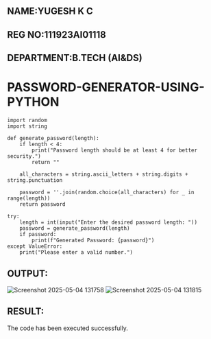 ## NAME:YUGESH K C
## REG NO:111923AI01118
## DEPARTMENT:B.TECH (AI&DS)


# PASSWORD-GENERATOR-USING-PYTHON
```
import random
import string

def generate_password(length):
    if length < 4:
        print("Password length should be at least 4 for better security.")
        return ""

    all_characters = string.ascii_letters + string.digits + string.punctuation

    password = ''.join(random.choice(all_characters) for _ in range(length))
    return password

try:
    length = int(input("Enter the desired password length: "))
    password = generate_password(length)
    if password:
        print(f"Generated Password: {password}")
except ValueError:
    print("Please enter a valid number.")

```
## OUTPUT:
![Screenshot 2025-05-04 131758](https://github.com/user-attachments/assets/999f634d-a08a-4fee-9ff0-eddd6fe2218e)
![Screenshot 2025-05-04 131815](https://github.com/user-attachments/assets/3ee2453a-2294-4022-873c-7658ad12bd35)

## RESULT:
The code has been executed successfully.


